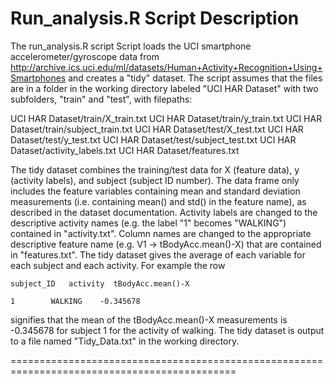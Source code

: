 
Run_analysis.R Script Description
============================================================================================

The run_analysis.R script Script loads the UCI smartphone accelerometer/gyroscope data from 
http://archive.ics.uci.edu/ml/datasets/Human+Activity+Recognition+Using+Smartphones
and creates a "tidy" dataset. The script assumes that the files are in a folder in the working directory labeled "UCI HAR Dataset" with two subfolders, "train" and "test", with  filepaths:

UCI HAR Dataset/train/X_train.txt
UCI HAR Dataset/train/y_train.txt
UCI HAR Dataset/train/subject_train.txt
UCI HAR Dataset/test/X_test.txt
UCI HAR Dataset/test/y_test.txt
UCI HAR Dataset/test/subject_test.txt
UCI HAR Dataset/activity_labels.txt
UCI HAR Dataset/features.txt

The tidy dataset combines the training/test data for X (feature data), y (activity labels), and subject (subject ID number).  The data frame only includes the feature variables containing mean and standard deviation measurements (i.e. containing mean() and std() in the feature name), as described in the dataset documentation. Activity labels are changed to 
the descriptive activity names (e.g. the label "1" becomes "WALKING") contained in "activity.txt".  Column names are changed to the appropriate descriptive feature name (e.g. V1 -> tBodyAcc.mean()-X) that are contained in "features.txt". The tidy dataset gives the average of each variable for each subject and each activity. For example the row

    subject_ID   activity  tBodyAcc.mean()-X  

    1        WALKING    -0.345678  
    
signifies that the mean of the tBodyAcc.mean()-X measurements is -0.345678 for subject 1 for the activity of walking.  The tidy dataset is output to a file named "Tidy_Data.txt" in the working directory.

=============================================================================================